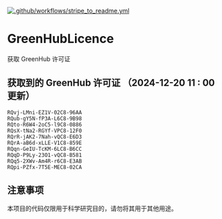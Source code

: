 [![.github/workflows/stripe_to_readme.yml](https://github.com/zjx-kimi/GreenHubLicence/actions/workflows/stripe_to_readme.yml/badge.svg)](https://github.com/zjx-kimi/GreenHubLicence/actions/workflows/stripe_to_readme.yml)
# GreenHubLicence
获取 GreenHub 许可证
## 获取到的 GreenHub 许可证 （2024-12-20 11 : 00 更新）
```
RQvj-LMni-EZ1V-02C8-96AA
RQub-gY5N-fP3A-L6C8-9B98
RQto-R6W4-2oC5-l9C8-0886
RQsX-tNa2-RGYf-VPC8-12F0
RQrR-jAK2-7Nah-vQC8-E6D3
RQrA-aB6d-xLLE-V1C8-859E
RQqn-GeIU-TcKM-6LC8-B6CC
RQqD-P9Ly-23O1-vQC8-B581
RQq5-2XWv-Am4R-r6C8-E3AB
RQpi-PZfx-7T5E-MEC8-02CA
```

## 注意事项

本项目的代码仅限用于科学研究目的，请勿将其用于其他用途。

